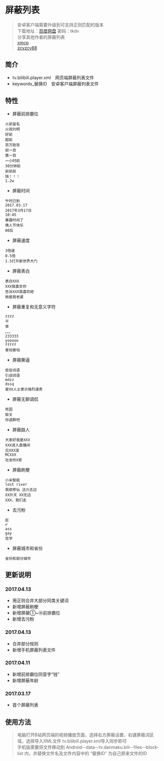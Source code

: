 # 屏蔽列表

> 安卓客户端需要升级到可支持正则匹配的版本  
> 下载地址：[百度网盘](http://pan.baidu.com/s/1pKYz4UZ) 密码：tkdv  
> 分享其他作者的屏蔽列表  
  [xmcp](https://github.com/xmcp/bilibili-ban-list/blob/master/tv.bilibili.player.xml)  
  [zcyzcy88](https://github.com/zcyzcy88/SelfColle/issues/26)

## 简介
- tv.bilibili.player.xml　网页端屏蔽列表文件  
- keywords_替换ID　安卓客户端屏蔽列表文件

## 特性
- 屏蔽前排霸位
```
火前留名
火钳刘明
好前
超前
百万助攻
前一百
第一百
一小时前
30分钟前
前前前
钱！！！
1.2w
```
- 屏蔽时间
```
午时已到
2017.03.17
2017年3月17日
10:45
暴露时间了
情人节快乐
00后
```
- 屏蔽速度
```
3倍速
0.5倍
1.5打开新世界大门
```
- 屏蔽表白
```
表白XXX
XXX我喜欢你
告诉XXX我喜欢她
她是我老婆
```
- 屏蔽重复和无意义字符
```
zzzz
干
草
。。。
233333
yooooo
fffff
害怕害怕
```
- 屏蔽撕逼
```
低俗词语
引战词语
mdzz
dssq
爱XX人士表示强烈谴责
```
- 屏蔽无聊调侃
```
死因
取关
你退群吧
```
- 屏蔽路人
```
大家好我是XXX
XXX进入直播间
见XXX滚
MCXXX
社会你X哥
```
- 屏蔽刷梗
```
小米智能
lost river
我欲修仙 法力无边
XX升天 XX无边
XXX，我们走
```
- 去污粉
```
肛
♂
ass
gay
哲学
```
- 屏蔽城市和省份
```
省份和部分城市
```

## 更新说明
### 2017.04.13
- 用正则合并大部分同类关键词
- 新增屏蔽刷梗
- 新增屏蔽①~⑩前排霸位
- 新增去污粉
### 2017.04.13
- 合并部分规则
- 新增手机屏蔽列表文件
### 2017.04.11
- 新增前排霸位同音字“钱”
- 新增屏蔽年龄
### 2017.03.17
- 首个屏蔽列表

## 使用方法
> 电脑打开B站网页端的视频播放页面，选择右方屏蔽设置，右键屏蔽词区域，选择导入XML文件 tv.bilibili.player.xml导入同步即可  
> 手机版需要将文件移动到 Android--data--tv.danmaku.bili--files--block-list 内，并替换文件名及文件内容中的 “替换ID” 为自己原来文件的ID
